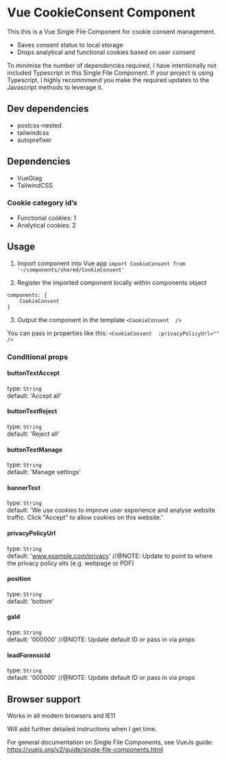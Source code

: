 # Vue CookieConsent Component

This this is a Vue Single File Component for cookie consent management. 

- Saves consent status to local storage 
- Drops analytical and functional cookies based on user consent

To minimise the number of dependencies required, I have intentionally not included Typescript in this Single File Component. If your project is using Typescript, I highly recommmend you make the required updates to the Javascript methods to leverage it.

## Dev dependencies
- postcss-nested
- tailwindcss
- autoprefixer
 

## Dependencies
- VueGtag
- TailwindCSS

### Cookie category id’s
- Functional cookies: 1
- Analytical cookies: 2

## Usage

1. Import component into Vue app
`import CookieConsent from '~/components/shared/CookieConsent'`

2. Register the imported component locally within components object
```
components: {
    CookieConsent
}
```
3. Output the component in the template
`<CookieConsent  />`

You can pass in properties like this:
`<CookieConsent  :privacyPolicyUrl=""  />`

### Conditional props
#### buttonTextAccept 
type: `String`  
default: 'Accept all' 

#### buttonTextReject
type: `String`  
default: 'Reject all' 

#### buttonTextManage  
type: `String`  
default: 'Manage settings'  

#### bannerText 
type: `String`   
default: 'We use cookies to improve user experience and analyse website traffic. Click "Accept" to allow cookies on this website.' 

#### privacyPolicyUrl 
type: `String`  
default: 'www.example.com/privacy' //@NOTE: Update to point to where the privacy policy sits (e.g. webpage or PDF)  

#### position 
type: `String`   
default: 'bottom'   

#### gaId  
type: `String`  
default: '000000' //@NOTE: Update default ID or pass in via props  

#### leadForensicId  
type: `String`  
default: '000000' //@NOTE: Update default ID or pass in via props  

## Browser support

Works in all modern browsers and IE11

Will add further detailed instructions when I get time. 

For general documentation on Single File Components, see VueJs guide: https://vuejs.org/v2/guide/single-file-components.html





